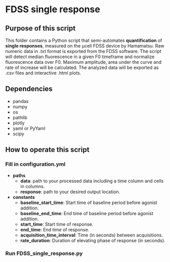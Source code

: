 # FDSS single response

## Purpose of this script
This folder contains a Python script that semi-automates **quantification** of **single responses**, measured on the µcell FDSS device by Hamamatsu. Raw numeric data in .txt format is exported from the FDSS software.
The script will detect median fluorescence in a given F0 timeframe and normalize fluorescence data over F0. Maximum amplitude, area under the curve and rate of increase will be calculated. 
The analyzed data will be exported as .csv files and interactive .html plots.

## Dependencies 
* pandas
* numpy
* os
* pathlib
* plotly
* yaml or PyYaml
* scipy

## How to operate this script

### Fill in configuration.yml

* **paths**
	* **data**: path to your processed data including a time column and cells in columns.
	* **response**: path to your desired output location.
* **constants**
  * **baseline_start_time**: Start time of baseline period before agonist addition.
  * **baseline_end_time**: End time of baseline period before agonist addition.
  * **start_time**: Start time of response.
  * **end_time**: End time of response.
  * **acquisition_time_interval**: Time (in seconds) between acquisitions.
  * **rate_duration**: Duration of elevating phase of response (in seconds).

### Run FDSS_single_response.py

